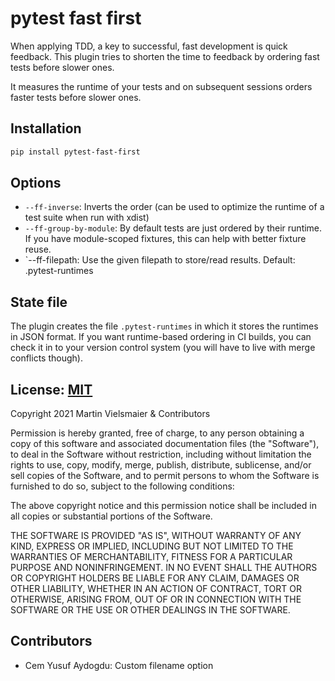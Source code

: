 # pytest fast first

When applying TDD, a key to successful, fast development is quick feedback. This
plugin tries to shorten the time to feedback by ordering fast tests before slower
ones.

It measures the runtime of your tests and on subsequent sessions orders faster tests
before slower ones. 


## Installation

```bash
pip install pytest-fast-first
```


## Options

* `--ff-inverse`: Inverts the order (can be used to optimize the runtime of a test
  suite when run with xdist)
* `--ff-group-by-module`: By default tests are just ordered by their runtime. If 
  you have module-scoped fixtures, this can help with better fixture reuse.
* `--ff-filepath: Use the given filepath to store/read results. Default: .pytest-runtimes
## State file

The plugin creates the file `.pytest-runtimes` in which it stores the runtimes
in JSON format. If you want runtime-based ordering in CI builds, you can check
it in to your version control system (you will have to live with merge
conflicts though).


## License: [MIT](https://opensource.org/licenses/MIT)

Copyright 2021 Martin Vielsmaier & Contributors

Permission is hereby granted, free of charge, to any person obtaining a copy of
this software and associated documentation files (the "Software"), to deal in
the Software without restriction, including without limitation the rights to
use, copy, modify, merge, publish, distribute, sublicense, and/or sell copies
of the Software, and to permit persons to whom the Software is furnished to do
so, subject to the following conditions:

The above copyright notice and this permission notice shall be included in all
copies or substantial portions of the Software.

THE SOFTWARE IS PROVIDED "AS IS", WITHOUT WARRANTY OF ANY KIND, EXPRESS OR
IMPLIED, INCLUDING BUT NOT LIMITED TO THE WARRANTIES OF MERCHANTABILITY,
FITNESS FOR A PARTICULAR PURPOSE AND NONINFRINGEMENT. IN NO EVENT SHALL THE
AUTHORS OR COPYRIGHT HOLDERS BE LIABLE FOR ANY CLAIM, DAMAGES OR OTHER
LIABILITY, WHETHER IN AN ACTION OF CONTRACT, TORT OR OTHERWISE, ARISING FROM,
OUT OF OR IN CONNECTION WITH THE SOFTWARE OR THE USE OR OTHER DEALINGS IN THE
SOFTWARE.

## Contributors

* Cem Yusuf Aydogdu: Custom filename option
